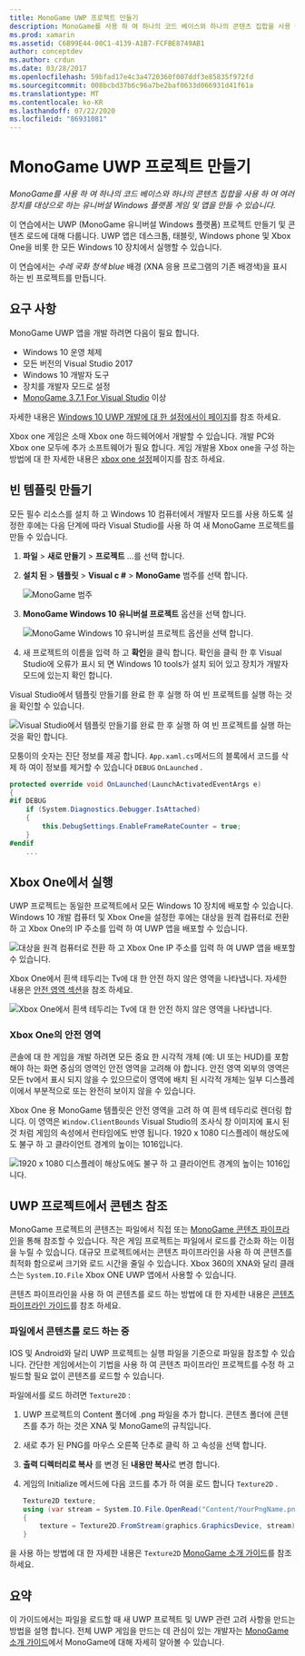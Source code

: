 ```yaml
---
title: MonoGame UWP 프로젝트 만들기
description: MonoGame를 사용 하 여 하나의 코드 베이스와 하나의 콘텐츠 집합을 사용 하 여 여러 장치를 대상으로 하는 유니버설 Windows 플랫폼 게임 및 앱을 만들 수 있습니다.
ms.prod: xamarin
ms.assetid: C6B99E44-00C1-4139-A1B7-FCFBE8749AB1
author: conceptdev
ms.author: crdun
ms.date: 03/28/2017
ms.openlocfilehash: 59bfad17e4c3a4720360f007ddf3e85835f972fd
ms.sourcegitcommit: 008bcbd37b6c96a7be2baf0633d066931d41f61a
ms.translationtype: MT
ms.contentlocale: ko-KR
ms.lasthandoff: 07/22/2020
ms.locfileid: "86931081"
---
```

# <a name="creating-a-monogame-uwp-project"></a>MonoGame UWP 프로젝트 만들기

_MonoGame를 사용 하 여 하나의 코드 베이스와 하나의 콘텐츠 집합을 사용 하 여 여러 장치를 대상으로 하는 유니버설 Windows 플랫폼 게임 및 앱을 만들 수 있습니다._

이 연습에서는 UWP (MonoGame 유니버설 Windows 플랫폼) 프로젝트 만들기 및 콘텐츠 로드에 대해 다룹니다. UWP 앱은 데스크톱, 태블릿, Windows phone 및 Xbox One을 비롯 한 모든 Windows 10 장치에서 실행할 수 있습니다.

이 연습에서는 *수레 국화 청색 blue* 배경 (XNA 응용 프로그램의 기존 배경색)을 표시 하는 빈 프로젝트를 만듭니다.

## <a name="requirements"></a>요구 사항

MonoGame UWP 앱을 개발 하려면 다음이 필요 합니다.

- Windows 10 운영 체제
- 모든 버전의 Visual Studio 2017
- Windows 10 개발자 도구
- 장치를 개발자 모드로 설정
- [MonoGame 3.7.1 For Visual Studio](http://community.monogame.net/t/monogame-3-7-1-release/11173) 이상

자세한 내용은 [Windows 10 UWP 개발에 대 한 설정에서이 페이지](https://msdn.microsoft.com/windows/uwp/get-started/get-set-up)를 참조 하세요.

Xbox one 게임은 소매 Xbox one 하드웨어에서 개발할 수 있습니다. 개발 PC와 Xbox one 모두에 추가 소프트웨어가 필요 합니다. 게임 개발용 Xbox one을 구성 하는 방법에 대 한 자세한 내용은 [xbox one 설정](https://msdn.microsoft.com/windows/uwp/xbox-apps/index)페이지를 참조 하세요.

## <a name="creating-an-empty-template"></a>빈 템플릿 만들기

모든 필수 리소스를 설치 하 고 Windows 10 컴퓨터에서 개발자 모드를 사용 하도록 설정한 후에는 다음 단계에 따라 Visual Studio를 사용 하 여 새 MonoGame 프로젝트를 만들 수 있습니다.

1. **파일**  >  **새로 만들기**  >  **프로젝트** ...를 선택 합니다.
1. **설치 된**  >  **템플릿**  >  **Visual c #**  >  **MonoGame** 범주를 선택 합니다.

    ![MonoGame 범주](uwp-images/image1.png)

1. **MonoGame Windows 10 유니버설 프로젝트** 옵션을 선택 합니다.

    ![MonoGame Windows 10 유니버설 프로젝트 옵션을 선택 합니다.](uwp-images/image2.png)

1. 새 프로젝트의 이름을 입력 하 고 **확인**을 클릭 합니다.
확인을 클릭 한 후 Visual Studio에 오류가 표시 되 면 Windows 10 tools가 설치 되어 있고 장치가 개발자 모드에 있는지 확인 합니다.

Visual Studio에서 템플릿 만들기를 완료 한 후 실행 하 여 빈 프로젝트를 실행 하는 것을 확인할 수 있습니다.

![Visual Studio에서 템플릿 만들기를 완료 한 후 실행 하 여 빈 프로젝트를 실행 하는 것을 확인 합니다.](uwp-images/image3.png)

모퉁이의 숫자는 진단 정보를 제공 합니다. `App.xaml.cs`메서드의 블록에서 코드를 삭제 하 여이 정보를 제거할 수 있습니다 `DEBUG` `OnLaunched` .

```csharp
protected override void OnLaunched(LaunchActivatedEventArgs e)
{
#if DEBUG
    if (System.Diagnostics.Debugger.IsAttached)
    {
        this.DebugSettings.EnableFrameRateCounter = true;
    }
#endif
    ...
```

## <a name="running-on-xbox-one"></a>Xbox One에서 실행

UWP 프로젝트는 동일한 프로젝트에서 모든 Windows 10 장치에 배포할 수 있습니다. Windows 10 개발 컴퓨터 및 Xbox One을 설정한 후에는 대상을 원격 컴퓨터로 전환 하 고 Xbox One의 IP 주소를 입력 하 여 UWP 앱을 배포할 수 있습니다.

![대상을 원격 컴퓨터로 전환 하 고 Xbox One IP 주소를 입력 하 여 UWP 앱을 배포할 수 있습니다.](uwp-images/remote.png)

Xbox One에서 흰색 테두리는 Tv에 대 한 안전 하지 않은 영역을 나타냅니다. 자세한 내용은 [안전 영역 섹션](#safe-area-on-xbox-one)을 참조 하세요.

![Xbox One에서 흰색 테두리는 Tv에 대 한 안전 하지 않은 영역을 나타냅니다.](uwp-images/safearea.png)

### <a name="safe-area-on-xbox-one"></a>Xbox One의 안전 영역

콘솔에 대 한 게임을 개발 하려면 모든 중요 한 시각적 개체 (예: UI 또는 HUD)를 포함 해야 하는 화면 중심의 영역인 안전 영역을 고려해 야 합니다. 안전 영역 외부의 영역은 모든 tv에서 표시 되지 않을 수 있으므로이 영역에 배치 된 시각적 개체는 일부 디스플레이에서 부분적으로 또는 완전히 보이지 않을 수 있습니다.

Xbox One 용 MonoGame 템플릿은 안전 영역을 고려 하 여 흰색 테두리로 렌더링 합니다. 이 영역은 `Window.ClientBounds` Visual Studio의 조사식 창 이미지에 표시 된 것 처럼 게임의 속성에서 런타임에도 반영 됩니다. 1920 x 1080 디스플레이 해상도에도 불구 하 고 클라이언트 경계의 높이는 1016입니다.

![1920 x 1080 디스플레이 해상도에도 불구 하 고 클라이언트 경계의 높이는 1016입니다.](uwp-images/clientbounds.png)

## <a name="referencing-content-in-uwp-projects"></a>UWP 프로젝트에서 콘텐츠 참조

MonoGame 프로젝트의 콘텐츠는 파일에서 직접 또는 [MonoGame 콘텐츠 파이프라인](https://github.com/xamarin/docs-archive/blob/master/Docs/CocosSharp/content-pipeline/introduction.md)을 통해 참조할 수 있습니다. 작은 게임 프로젝트는 파일에서 로드를 간소화 하는 이점을 누릴 수 있습니다. 대규모 프로젝트에서는 콘텐츠 파이프라인을 사용 하 여 콘텐츠를 최적화 함으로써 크기와 로드 시간을 줄일 수 있습니다. Xbox 360의 XNA와 달리 클래스는 `System.IO.File` Xbox ONE UWP 앱에서 사용할 수 있습니다.

콘텐츠 파이프라인을 사용 하 여 콘텐츠를 로드 하는 방법에 대 한 자세한 내용은 [콘텐츠 파이프라인 가이드](https://github.com/xamarin/docs-archive/blob/master/Docs/CocosSharp/content-pipeline/introduction.md)를 참조 하세요.

### <a name="loading-content-from-file"></a>파일에서 콘텐츠를 로드 하는 중

IOS 및 Android와 달리 UWP 프로젝트는 실행 파일을 기준으로 파일을 참조할 수 있습니다. 간단한 게임에서는이 기법을 사용 하 여 콘텐츠 파이프라인 프로젝트를 수정 하 고 빌드할 필요 없이 콘텐츠를 로드할 수 있습니다.

파일에서를 로드 하려면 `Texture2D` :

1. UWP 프로젝트의 Content 폴더에 .png 파일을 추가 합니다. 콘텐츠 폴더에 콘텐츠를 추가 하는 것은 XNA 및 MonoGame의 규칙입니다.
1. 새로 추가 된 PNG를 마우스 오른쪽 단추로 클릭 하 고 속성을 선택 합니다.
1. **출력 디렉터리로 복사** 를 변경 된 **내용만 복사**로 변경 합니다.
1. 게임의 Initialize 메서드에 다음 코드를 추가 하 여을 로드 합니다 `Texture2D` .

    ```csharp
    Texture2D texture;
    using (var stream = System.IO.File.OpenRead("Content/YourPngName.png"))
    {
        texture = Texture2D.FromStream(graphics.GraphicsDevice, stream);
    }
    ```

을 사용 하는 방법에 대 한 자세한 내용은 `Texture2D` [MonoGame 소개 가이드](~/graphics-games/monogame/introduction/index.md)를 참조 하세요.

## <a name="summary"></a>요약

이 가이드에서는 파일을 로드할 때 새 UWP 프로젝트 및 UWP 관련 고려 사항을 만드는 방법을 설명 합니다. 전체 UWP 게임을 만드는 데 관심이 있는 개발자는 [MonoGame 소개 가이드](~/graphics-games/monogame/introduction/index.md)에서 MonoGame에 대해 자세히 알아볼 수 있습니다.
